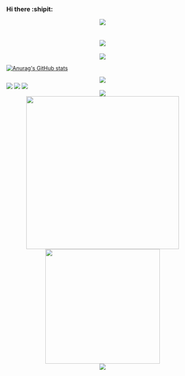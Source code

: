 <!--
**narutohyc/narutohyc** is a ✨ _special_ ✨ repository because its `README.md` (this file) appears on your GitHub profile.

Here are some ideas to get you started:
- 🔭 I’m currently working on ...
- 🌱 I’m currently learning ...
- 👯 I’m looking to collaborate on ...
- 🤔 I’m looking for help with ...
- 💬 Ask me about ...
- 📫 How to reach me: ...
- 😄 Pronouns: ...
- ⚡ Fun fact: ...
-->

### Hi there :shipit:
<!-- 酷酷壁纸 -->
<center>
	<img src="https://s2.loli.net/2022/03/23/7Hhl5pBTseoObDS.jpg" >
</center>



<link rel="stylesheet" type="text/css" href="https://github.com/narutohyc/narutohyc/blob/main/styles/style.css">



<!-- 动态写代码 -->
<h1 align="center">
	<img src="https://readme-typing-svg.herokuapp.com/?lines=console.log(%22Hello%2C%20World!%22);narutohyc小盆友祝您今天愉快!&center=true&size=27">
</h1>

<div align="center">
	<img src="https://metrics.lecoq.io/narutohyc?template=classic&config.timezone=Asia%2FShanghai">
</div>



[![Anurag's GitHub stats](https://github-readme-stats.vercel.app/api?username=narutohyc)](https://github.com/narutohyc/github-readme-stats)



<div align="center">
	<img  src="https://github-profile-trophy.vercel.app/?username=narutohyc" />
</div>


<span >
	<img  src="https://img.shields.io/badge/-python-E34F26?style=flat-square&logo=python&logoColor=white" />
	<img  src="https://img.shields.io/badge/-java-1572B6?style=flat-square&logo=java" />
	<img  src="https://visitor-badge.glitch.me/badge?page_id=narutohyc" />
</span>

<!-- narutohyc's contribution graph -->
<div align="center">
	<img src="https://activity-graph.herokuapp.com/graph?username=narutohyc&theme=xcode" />
</div>

<!-- csdn -->
<div align="center">
  <img src="https://github-readme-streak-stats.herokuapp.com/?user=narutohyc" width="400"/>
  <img src="https://stats.justsong.cn/api/csdn?id=u013545389" width="300" />
</div>

<div align="center">
    <img src="https://w.wallhaven.cc/full/8o/wallhaven-8ok8p1.jpg">
</div>
